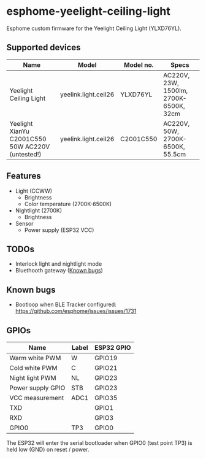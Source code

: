 # esphome-yeelight-ceiling-light

Esphome custom firmware for the Yeelight Ceiling Light (YLXD76YL).


## Supported devices

| Name                                             | Model                  | Model no.   | Specs                                   |
| ------------------------------------------------ | ---------------------- | ----------- | --------------------------------------- |
| Yeelight Ceiling Light                           | yeelink.light.ceil26   | YLXD76YL    | AC220V, 23W, 1500lm, 2700K-6500K, 32cm  |
| Yeelight XianYu C2001C550 50W AC220V (untested!) | yeelink.light.ceil26   | C2001C550   | AC220V, 50W, 2700K-6500K, 55.5cm        |


## Features

- Light (CCWW)
  - Brightness
  - Color temperature (2700K-6500K)
- Nightlight (2700K)
  - Brightness
- Sensor
  - Power supply (ESP32 VCC)


## TODOs

- Interlock light and nightlight mode
- Bluethooth gateway ([Known bugs](#known-bugs))

## Known bugs

- Bootloop when BLE Tracker configured: https://github.com/esphome/issues/issues/1731

## GPIOs

| Name                | Label  | ESP32 GPIO   |
| ------------------- | ------ | ------------ |
| Warm white PWM      | W      | GPIO19       |
| Cold white PWM      | C      | GPIO21       |
| Night light PWM     | NL     | GPIO23       |
| Power supply GPIO   | STB    | GPIO23       |
| VCC measurement     | ADC1   | GPIO35       |
| TXD                 |        | GPIO1        |
| RXD                 |        | GPIO3        |
| GPIO0               | TP3    | GPIO0        |

The ESP32 will enter the serial bootloader when GPIO0 (test point TP3) is held low (GND) on reset / power.
